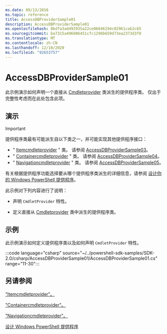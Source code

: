 ```yaml
---
ms.date: 09/13/2016
ms.topic: reference
title: AccessDBProviderSample01
description: AccessDBProviderSample01
ms.openlocfilehash: 8bdfa3ad492935a22ce06846294c02961cab2c65
ms.sourcegitcommit: ba7315a496986451cfc1296b659d73ea2373d3f0
ms.translationtype: MT
ms.contentlocale: zh-CN
ms.lasthandoff: 12/10/2020
ms.locfileid: "92653757"
---
```

# <a name="accessdbprovidersample01"></a>AccessDBProviderSample01

此示例演示如何声明一个直接从 [Cmdletprovider](/dotnet/api/System.Management.Automation.Provider.CmdletProvider) 类派生的提供程序类。 仅出于完整性考虑而在此处包含此项。

## <a name="demonstrates"></a>演示

> [!IMPORTANT]
> 提供程序类最有可能派生自以下类之一，并可能实现其他提供程序接口：
>
> - " [Itemcmdletprovider](/dotnet/api/System.Management.Automation.Provider.ItemCmdletProvider) " 类。 请参阅 [AccessDBProviderSample03](./accessdbprovidersample03.md)。
> - " [Containercmdletprovider](/dotnet/api/System.Management.Automation.Provider.ContainerCmdletProvider) " 类。 请参阅 [AccessDBProviderSample04](./accessdbprovidersample04.md)。
> - " [Navigationcmdletprovider](/dotnet/api/System.Management.Automation.Provider.NavigationCmdletProvider) " 类。 请参阅 [AccessDBProviderSample05](./accessdbprovidersample05.md)。
>
> 有关根据提供程序功能选择要从哪个提供程序类派生的详细信息，请参阅 [设计你的 Windows PowerShell 提供程序](./provider-types.md)。

此示例对下列内容进行了说明：

- 声明 `CmdletProvider` 特性。

- 定义直接从 [Cmdletprovider](/dotnet/api/System.Management.Automation.Provider.CmdletProvider) 类中派生的提供程序类。

## <a name="example"></a>示例

此示例演示如何定义提供程序类以及如何声明 `CmdletProvider` 特性。

:::code language="csharp" source="~/../powershell-sdk-samples/SDK-2.0/csharp/AccessDBProviderSample01/AccessDBProviderSample01.cs" range="11-30":::

## <a name="see-also"></a>另请参阅

["Itemcmdletprovider"。](/dotnet/api/System.Management.Automation.Provider.ItemCmdletProvider)

["Containercmdletprovider"。](/dotnet/api/System.Management.Automation.Provider.ContainerCmdletProvider)

["Navigationcmdletprovider"。](/dotnet/api/System.Management.Automation.Provider.NavigationCmdletProvider)

[设计 Windows PowerShell 提供程序](./provider-types.md)
